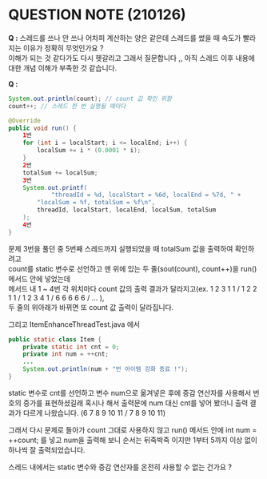 # QUESTION NOTE (210126)

**Q :** 스레드를 쓰나 안 쓰나 어차피 계산하는 양은 같은데 스레드를 썼을 때 속도가 빨라지는 이유가 정확히 무엇인가요 ?  
이해가 되는 것 같다가도 다시 헷갈리고 그래서 질문합니다 ,, 아직 스레드 이후 내용에 대한 개념 이해가 부족한 것 같습니다.

**Q :**
```java
System.out.println(count); // count 값 확인 위함
count++; // 스레드 한 번 실행될 때마다 

@Override
public void run() {
    1번 
    for (int i = localStart; i <= localEnd; i++) {
        localSum += i * (0.0001 * i);
    }
    2번
    totalSum += localSum;
    3번
    System.out.printf(
            "threadId = %d, localStart = %6d, localEnd = %7d, " +
        "localSum = %f, totalSum = %f\n",
        threadId, localStart, localEnd, localSum, totalSum
    );
    4번
}
```
문제 3번을 풀던 중 5번째 스레드까지 실행되었을 때 totalSum 값을 출력하여 확인하려고  
count를 static 변수로 선언하고 맨 위에 있는 두 줄(sout(count), count++)을 run() 메서드 안에 넣었는데  
메서드 내 1 ~ 4번 각 위치마다 count 값의 출력 결과가 달라지고(ex. 1 2 3 1 1 / 1 2 2 1 1 / 1 2 3 4 1 / 6 6 6 6 6 / ... ),   
두 줄의 위아래가 바뀌면 또 count 값 출력이 달라집니다.   

그리고 ItemEnhanceThreadTest.java 에서
```java
public static class Item {
    private static int cnt = 0;
    private int num = ++cnt;
    ...
    System.out.println(num + "번 아이템 강화 종료 !");
}
```
static 변수로 cnt를 선언하고 변수 num으로 옮겨넣은 후에 증감 연산자를 사용해서 번호의 증가를 표현하셨길래
혹시나 해서 출력문에 num 대신 cnt를 넣어 봤더니 출력 결과가 다르게 나왔습니다. (6 7 8 9 10 11 / 7 8 9 10 11)  

그래서 다시 문제로 돌아가 count 그대로 사용하지 않고 run() 메서드 안에 int num = ++count; 를 넣고 num을 출력해 보니 순서는 뒤죽박죽 이지만 1부터 5까지 이상 없이 하나씩 잘 출력되었습니다.

스레드 내에서는 static 변수와 증감 연산자를 온전히 사용할 수 없는 건가요 ?